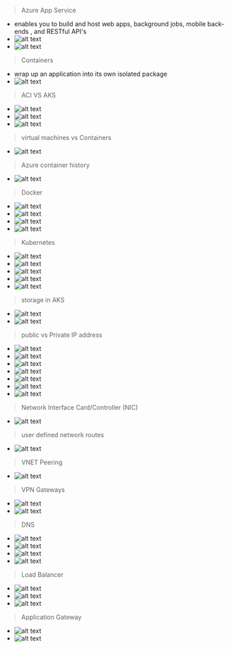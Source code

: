 > Azure App Service

- enables you to build and host web apps, background jobs, mobile back-ends , and RESTful API's
- ![alt text](image-87.png)
- ![alt text](image-88.png)

> Containers

- wrap up an application into its own isolated package
- ![alt text](image-89.png)

> ACI VS AKS

- ![alt text](image-90.png)
- ![alt text](image-91.png)
- ![alt text](image-92.png)

> virtual machines vs Containers

- ![alt text](image-93.png)

> Azure container history

- ![alt text](image-94.png)

> Docker

- ![alt text](image-95.png)
- ![alt text](image-96.png)
- ![alt text](image-97.png)
- ![alt text](image-98.png)

> Kubernetes

- ![alt text](image-99.png)
- ![alt text](image-100.png)
- ![alt text](image-101.png)
- ![alt text](image-102.png)
- ![alt text](image-103.png)

> storage in AKS

- ![alt text](image-104.png)
- ![alt text](image-105.png)

> public vs Private IP address

- ![alt text](image-106.png)
- ![alt text](image-107.png)
- ![alt text](image-108.png)
- ![alt text](image-109.png)
- ![alt text](image-110.png)
- ![alt text](image-111.png)
- ![alt text](image-112.png)

> Network Interface Card/Controller (NIC)

- ![alt text](image-113.png)

> user defined network routes

- ![alt text](image-114.png)

> VNET Peering

- ![alt text](image-115.png)

> VPN Gateways

- ![alt text](image-116.png)
- ![alt text](image-117.png)

> DNS

- ![alt text](image-118.png)
- ![alt text](image-119.png)
- ![alt text](image-120.png)
- ![alt text](image-121.png)

> Load Balancer

- ![alt text](image-122.png)
- ![alt text](image-123.png)
- ![alt text](image-124.png)

> Application Gateway

- ![alt text](image-125.png)
- ![alt text](image-126.png)
